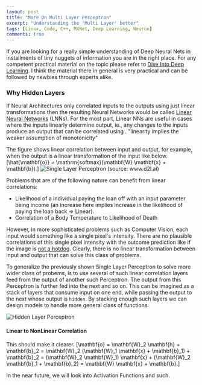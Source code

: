```yaml
---
layout: post
title: "More On Multi Layer Perceptron"
excerpt: "Understanding the 'Multi Layer' better"
tags: [Linux, Code, C++, MXNet, Deep Learning, Neuron]
comments: true
---
```

If you are looking for a really simple understanding of Deep Neural Nets in
installments of tiny nuggets of information you are in the right place. For any
competent practical material on the topic please refer to [Dive Into Deep
Learning](http:www.d2l.ai). I think the material there in general is very
practical and can be followed by newbies through experts alike.

### Why Hidden Layers
If Neural Architectures only correlated inputs to the outputs using just linear
transformations then the resulting Neural Networks would be called [Linear
Neural Networks](https://d2l.ai/chapter_linear-networks/index.html) (LNNs). For
the most part, Linear NNs are useful in cases where the inputs linearly
determine output, ie., any changes to the inputs produce an output that can be
correlated using . "linearity implies the weaker assumption of
monotonicity"

The figure shows linear correlation between input and output, for example, when
the output is a linear transformation of the input like below.
\[\hat{\mathbf{o}} = \mathrm{softmax}(\mathbf{W} \mathbf{x} + \mathbf{b}).\]
![Single Layer Perceptron (source: www.d2l.ai)](https://d2l.ai/_images/singlelayer.svg)

Problems that are of the following nature can benefit from linear correlations:
+ Likelihood of a individual paying the loan off with an input parameter being
  income (an increase here implies increase in the likelihood of paying the loan
  back => Linear).
+ Correlation of a Body Temperature to Likelihood of Death

However, in more sophisticated problems such as Computer Vision, each input
would something like a single pixel's intensity. There are no plausible
correlations of this single pixel intensity with the outcome prediction like if
the image is [not a hotdog](http://www.mycpu.org/not-a-hotdog/). Clearly, there
is no linear transformation between input and output that can solve this class
of problems.

To generalize the previously shown Single Layer Perceptron to solve more wider
class of probems, is to use several of such linear correlation layers feed from
the output of another such Perceptron. The output from this Perceptron is
further fed into the next and so on. This can be imagined as a stack of layers
that consume input on one end, while passing the output to the next whose output
is ``hidden``. By stacking enough such layers we can design models to handle
more general class of functions.

![Hidden Layer Perceptron](https://d2l.ai/_images/mlp.svg)

#### Linear to NonLinear Correlation
This should make it clearer.
\[\mathbf{o} = \mathbf{W}_2 \mathbf{h} + \mathbf{b}_2 = \mathbf{W}_2 (\mathbf{W}_1 \mathbf{x} + \mathbf{b}_1) + \mathbf{b}_2 = (\mathbf{W}_2
\mathbf{W}_1) \mathbf{x} + (\mathbf{W}_2 \mathbf{b}_1 + \mathbf{b}_2) = \mathbf{W} \mathbf{x} + \mathbf{b}.\]

In the near future, we will look into Activation Functions and such.
